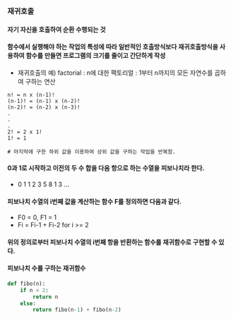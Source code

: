 ### 재귀호출
#### 자기 자신을 호출하여 순환 수행되는 것
#### 함수에서 실행해야 하는 작업의 특성에 따라 일반적인 호출방식보다 재귀호출방식을 사용하여 함수를 만들면 프로그램의 크기를 줄이고 간단하게 작성
* 재귀호출의 예) factorial
 : n에 대한 팩토리얼 : 1부터 n까지의 모든 자연수를 곱하여 구하는 연산

```
n! = n x (n-1)!
(n-1)! = (n-1) x (n-2)!
(n-2)! = (n-2) x (n-3)!
.
.
.
2! = 2 x 1!
1! = 1

# 마지막에 구한 하위 값을 이용하여 상위 값을 구하는 작업을 반복함.
```

#### 0과 1로 시작하고 이전의 두 수 합을 다음 항으로 하는 수열을 피보나치라 한다.
* 0 1 1 2 3 5 8 1 3 ...

#### 피보나치 수열의 i번째 값을 계산하는 함수 F를 정의하면 다음과 같다.
* F0 = 0, F1 = 1
* Fi = Fi-1 + Fi-2 for i >= 2

#### 위의 정의로부터 피보나치 수열의 i번째 항을 반환하는 함수를 재귀함수로 구현할 수 있다.

#### 피보나치 수를 구하는 재귀함수
```python
def fibo(n):
    if n < 2:
        return n
    else:
        return fibo(n-1) + fibo(n-2)
```